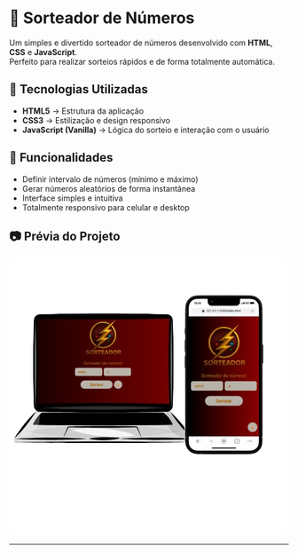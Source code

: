 # 🎲 Sorteador de Números

Um simples e divertido sorteador de números desenvolvido com **HTML**, **CSS** e **JavaScript**.  
Perfeito para realizar sorteios rápidos e de forma totalmente automática.

## 🚀 Tecnologias Utilizadas
- **HTML5** → Estrutura da aplicação
- **CSS3** → Estilização e design responsivo
- **JavaScript (Vanilla)** → Lógica do sorteio e interação com o usuário

## 📌 Funcionalidades
- Definir intervalo de números (mínimo e máximo)
- Gerar números aleatórios de forma instantânea
- Interface simples e intuitiva
- Totalmente responsivo para celular e desktop


## 📷 Prévia do Projeto
<img src="https://github.com/tiagomdr/Draw/blob/main/assets/img-sorteador.png?raw=true" alt="Previa do projeto">

---

